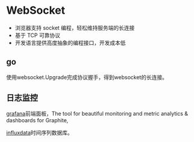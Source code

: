 # WebSocket

- 浏览器支持 socket 编程，轻松维持服务端的长连接
- 基于 TCP 可靠协议
- 开发语言提供高度抽象的编程接口，开发成本低

## go

使用websocket.Upgrade完成协议握手，得到websocket的长连接。

## 日志监控

[grafana](https://github.com/grafana/grafana)前端面板，The tool for beautiful monitoring and metric analytics & dashboards for Graphite,

[influxdata](https://www.influxdata.com/)时间序列数据库。
